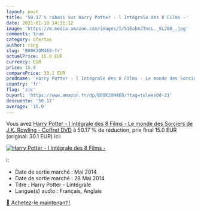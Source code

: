 ```yaml
---
layout: post
title: '50.17 % rabais sur Harry Potter - l Intégrale des 8 Films -'
date: 2021-01-18 14:31:12
image: 'https://m.media-amazon.com/images/I/51EohmJTncL._SL200_.jpg'
comments: true
category: ofertas
author: ring
slug: 'B00K3OM4E8-fr'
actualPrice: 15.0 EUR
currency: EUR
price: 15.0
comparePrice: 30.1 EUR
prodname: 'Harry Potter - l Intégrale des 8 Films - Le monde des Sorciers de J.K. Rowling - Coffret DVD'
country: 'fr'
flag: '🇫🇷'
buyurl: 'https://www.amazon.fr/dp/B00K3OM4E8/?tag=tolees0d-21'
descuento: '50.17'
average: '15.0'
---
```


Vous avez [Harry Potter - l Intégrale des 8 Films - Le monde des Sorciers de J.K. Rowling - Coffret DVD](https://www.amazon.fr/dp/B00K3OM4E8/?tag=tolees0d-21)  à  50.17 % de réduction, prix final  15.0 EUR (original: 30.1 EUR) ici:

[![Harry Potter - l Intégrale des 8 Films -](https://m.media-amazon.com/images/I/51EohmJTncL._SL200_.jpg)](https://www.amazon.fr/dp/B00K3OM4E8/?tag=tolees0d-21)

ℹ️:

- Date de sortie marché : Mai 2014
- Date de sortie marché : 28 Mai 2014
- Titre : Harry Potter - Lintégrale
- Langue(s) audio : Français, Anglais

[🛒 Achetez-le maintenant!!](https://www.amazon.fr/dp/B00K3OM4E8/?tag=tolees0d-21)
